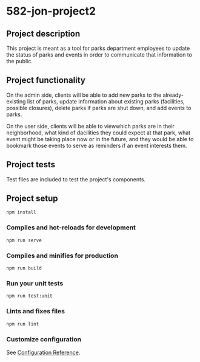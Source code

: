 # 582-jon-project2

## Project description

This project is meant as a tool for parks department employees to update the status of parks and events in order to communicate that information to the public.

## Project functionality

On the admin side, clients will be able to add new parks to the already-existing list of parks, update information about existing parks (facilities, possible closures), delete parks if parks are shut down, and add events to parks.

On the user side, clients will be able to viewwhich parks are in their neighborhood, what kind of dacilities they could expect at that park, what event might be taking place now or in the future, and they would be able to bookmark those events to serve as reminders if an event interests them.

## Project tests

Test files are included to test the project's components.

## Project setup

```
npm install
```

### Compiles and hot-reloads for development

```
npm run serve
```

### Compiles and minifies for production

```
npm run build
```

### Run your unit tests

```
npm run test:unit
```

### Lints and fixes files

```
npm run lint
```

### Customize configuration

See [Configuration Reference](https://cli.vuejs.org/config/).
